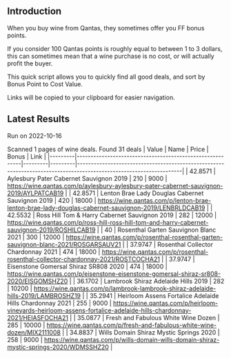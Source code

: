 ## Introduction

When you buy wine from Qantas, they sometimes offer you FF bonus points. 

If you consider 100 Qantas points is roughly equal to between 1 to 3 dollars, this can sometimes mean that a wine purchase is no cost, or will actually profit the buyer.

This quick script allows you to quickly find all good deals, and sort by Bonus Point to Cost Value.

Links will be copied to your clipboard for easier navigation.

## Latest Results

Run on 2022-10-16

Scanned 1 pages of wine deals.
Found 31 deals
|   Value | Name                                                     |   Price |   Bonus | Link                                                                                                               |
|---------|----------------------------------------------------------|---------|---------|--------------------------------------------------------------------------------------------------------------------|
| 42.8571 | Aylesbury Pater Cabernet Sauvignon 2019                  |     210 |    9000 | https://wine.qantas.com/p/aylesbury-aylesbury-pater-cabernet-sauvignon-2019/AYLPATCAB19                            |
| 42.8571 | Lenton Brae Lady Douglas Cabernet Sauvignon 2019         |     420 |   18000 | https://wine.qantas.com/p/lenton-brae-lenton-brae-lady-douglas-cabernet-sauvignon-2019/LENBRLDCAB19                |
| 42.5532 | Ross Hill Tom & Harry Cabernet Sauvignon 2019            |     282 |   12000 | https://wine.qantas.com/p/ross-hill-ross-hill-tom-and-harry-cabernet-sauvignon-2019/ROSHILCAB19                    |
| 40      | Rosenthal Garten Sauvignon Blanc 2021                    |     300 |   12000 | https://wine.qantas.com/p/rosenthal-rosenthal-garten-sauvignon-blanc-2021/ROSGARSAUV21                             |
| 37.9747 | Rosenthal Collector Chardonnay 2021                      |     474 |   18000 | https://wine.qantas.com/p/rosenthal-rosenthal-collector-chardonnay-2021/ROSTCOCHA21                                |
| 37.9747 | Eisenstone Gomersal Shiraz SR808 2020                    |     474 |   18000 | https://wine.qantas.com/p/eisenstone-eisenstone-gomersal-shiraz-sr808-2020/EISGOMSHZ20                             |
| 36.1702 | Lambrook Shiraz Adelaide Hills 2019                      |     282 |   10200 | https://wine.qantas.com/p/lambrook-lambrook-shiraz-adelaide-hills-2019/LAMBROSHZ19                                 |
| 35.2941 | Heirloom Assens Fortalice Adelaide Hills Chardonnay 2021 |     255 |    9000 | https://wine.qantas.com/p/heirloom-vineyards-heirloom-assens-fortalice-adelaide-hills-chardonnay-2021/HEIASFOCHA21 |
| 35.0877 | Fresh and Fabulous White Wine Dozen                      |     285 |   10000 | https://wine.qantas.com/p/fresh-and-fabulous-white-wine-dozen/MIX2111008                                           |
| 34.8837 | Wills Domain Shiraz Mystic Springs 2020                  |     258 |    9000 | https://wine.qantas.com/p/wills-domain-wills-domain-shiraz-mystic-springs-2020/WDMSSHZ20                           |

